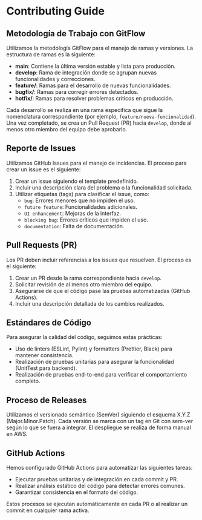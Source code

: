 # Contributing Guide

## Metodología de Trabajo con GitFlow

Utilizamos la metodología GitFlow para el manejo de ramas y versiones. La estructura de ramas es la siguiente:

- **main**: Contiene la última versión estable y lista para producción.
- **develop**: Rama de integración donde se agrupan nuevas funcionalidades y correcciones.
- **feature/**: Ramas para el desarrollo de nuevas funcionalidades.
- **bugfix/**: Ramas para corregir errores detectados.
- **hotfix/**: Ramas para resolver problemas críticos en producción.

Cada desarrollo se realiza en una rama específica que sigue la nomenclatura correspondiente (por ejemplo, `feature/nueva-funcionalidad`). Una vez completado, se crea un Pull Request (PR) hacia `develop`, donde al menos otro miembro del equipo debe aprobarlo.

## Reporte de Issues

Utilizamos GitHub Issues para el manejo de incidencias. El proceso para crear un issue es el siguiente:

1. Crear un issue siguiendo el template predefinido.
2. Incluir una descripción clara del problema o la funcionalidad solicitada.
3. Utilizar etiquetas (tags) para clasificar el issue, como:
   - `bug`: Errores menores que no impiden el uso.
   - `future feature`: Funcionalidades adicionales.
   - `UI enhancement`: Mejoras de la interfaz.
   - `blocking bug`: Errores críticos que impiden el uso.
   - `documentation`: Falta de documentación.

## Pull Requests (PR)

Los PR deben incluir referencias a los issues que resuelven. El proceso es el siguiente:

1. Crear un PR desde la rama correspondiente hacia `develop`.
2. Solicitar revisión de al menos otro miembro del equipo.
3. Asegurarse de que el código pase las pruebas automatizadas (GitHub Actions).
4. Incluir una descripción detallada de los cambios realizados.

## Estándares de Código

Para asegurar la calidad del código, seguimos estas prácticas:

- Uso de linters (ESLint, Pylint) y formatters (Prettier, Black) para mantener consistencia.
- Realización de pruebas unitarias para asegurar la funcionalidad (UnitTest para backend).
- Realización de pruebas end-to-end para verificar el comportamiento completo.

## Proceso de Releases

Utilizamos el versionado semántico (SemVer) siguiendo el esquema X.Y.Z (Major.Minor.Patch). Cada versión se marca con un tag en Git con sem-ver según lo que se fuera a integrar. El despliegue se realiza de forma manual en AWS.

## GitHub Actions

Hemos configurado GitHub Actions para automatizar las siguientes tareas:

- Ejecutar pruebas unitarias y de integración en cada commit y PR.
- Realizar análisis estático del código para detectar errores comunes.
- Garantizar consistencia en el formato del código.

Estos procesos se ejecutan automáticamente en cada PR o al realizar un commit en cualquier rama activa.

